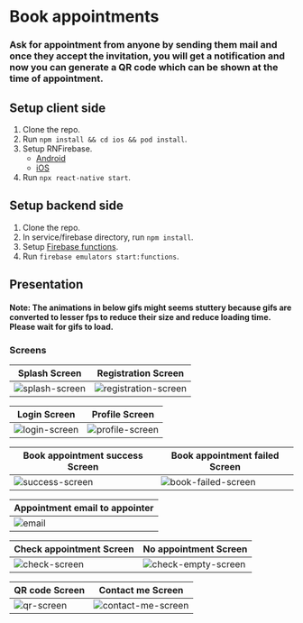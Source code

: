 # Book appointments

### Ask for appointment from anyone by sending them mail and once they accept the invitation, you will get a notification and now you can generate a QR code which can be shown at the time of appointment.


## Setup client side

1.    Clone the repo.
2.    Run ````npm install && cd ios && pod install````.
3.    Setup RNFirebase.
      - [Android](https://rnfirebase.io/#2-android-setup)
      - [iOS](https://rnfirebase.io/#3-ios-setup)
4.    Run ````npx react-native start````.

## Setup backend side

1.    Clone the repo.
2.    In service/firebase directory, run ````npm install````.
3.    Setup [Firebase functions](https://firebase.google.com/docs/functions/get-started).
4.    Run ````firebase emulators start:functions````.


## Presentation

#### Note: The animations in below gifs might seems stuttery because gifs are converted to lesser fps to reduce their size and reduce loading time. Please wait for gifs to load.

### Screens


|               Splash Screen                                                                                           |            Registration Screen                                                                                              |
|-----------------------------------------------------------------------------------------------------------------------|-----------------------------------------------------------------------------------------------------------------------------|
|![splash-screen](https://user-images.githubusercontent.com/26189041/113442900-882c7500-940e-11eb-9783-e6534096c68d.gif)|![registration-screen](https://user-images.githubusercontent.com/26189041/113440181-8613e780-9409-11eb-8a05-85c9696afd9c.gif)|

|               Login Screen                                                                                            |            Profile Screen                                                                                              |
|-----------------------------------------------------------------------------------------------------------------------|------------------------------------------------------------------------------------------------------------------------|
|![login-screen](https://user-images.githubusercontent.com/26189041/113440164-7dbbac80-9409-11eb-8609-d8eda89c6b91.gif) |![profile-screen](https://user-images.githubusercontent.com/26189041/113440168-7e544300-9409-11eb-8345-d23b5cbf15f3.gif)|

|               Book appointment success Screen                                                                         |               Book appointment failed Screen                                                                             |
|-----------------------------------------------------------------------------------------------------------------------|---------------------------------------------------------------------------------------------------------------------------|
![success-screen](https://user-images.githubusercontent.com/26189041/113440131-71375400-9409-11eb-8758-330f82d9c5e3.gif)|![book-failed-screen](https://user-images.githubusercontent.com/26189041/113440119-6c72a000-9409-11eb-8462-5fa2ea408eca.gif)|

|               Appointment email to appointer                                                                  |
|---------------------------------------------------------------------------------------------------------------|
|![email](https://user-images.githubusercontent.com/26189041/113440537-3eda2680-940a-11eb-805b-821177517f02.png)|

|               Check appointment Screen                                                                               |                          No appointment Screen                                                                             |
|----------------------------------------------------------------------------------------------------------------------|----------------------------------------------------------------------------------------------------------------------------|
|![check-screen](https://user-images.githubusercontent.com/26189041/113440145-75fc0800-9409-11eb-8273-df147aaffdc7.gif)|![check-empty-screen](https://user-images.githubusercontent.com/26189041/113440141-75637180-9409-11eb-9fe9-910efeee4b9a.gif)|

|               QR code Screen                                                                                      |               Contact me Screen                                                                                           |
|-------------------------------------------------------------------------------------------------------------------|---------------------------------------------------------------------------------------------------------------------------|
|![qr-screen](https://user-images.githubusercontent.com/26189041/113440486-279b3900-940a-11eb-9ee7-203132876203.gif)|![contact-me-screen](https://user-images.githubusercontent.com/26189041/113440161-7bf1e900-9409-11eb-8b71-70293da06bd5.gif)|

